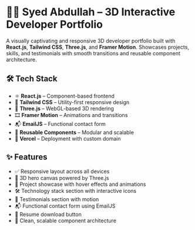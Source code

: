 # 🧑‍💻 Syed Abdullah – 3D Interactive Developer Portfolio

A visually captivating and responsive 3D developer portfolio built with **React.js**, **Tailwind CSS**, **Three.js**, and **Framer Motion**. Showcases projects, skills, and testimonials with smooth transitions and reusable component architecture.



## 🛠️ Tech Stack

- ⚛️ **React.js** – Component-based frontend
- 💨 **Tailwind CSS** – Utility-first responsive design
- 🌌 **Three.js** – WebGL-based 3D rendering
- 🎞 **Framer Motion** – Animations and transitions
- 📬 **EmailJS** – Functional contact form
- 🧩 **Reusable Components** – Modular and scalable
- 🚀 **Vercel** – Deployment with custom domain



## ✨ Features

- ✅ Responsive layout across all devices
- 🎨 3D hero canvas powered by Three.js
- 📁 Project showcase with hover effects and animations
- 🛠️ Technology stack section with interactive icons
- 💬 Testimonials section with motion
- 📬 Functional contact form using EmailJS
- 📄 Resume download button
- 🌟 Clean, scalable component architecture

